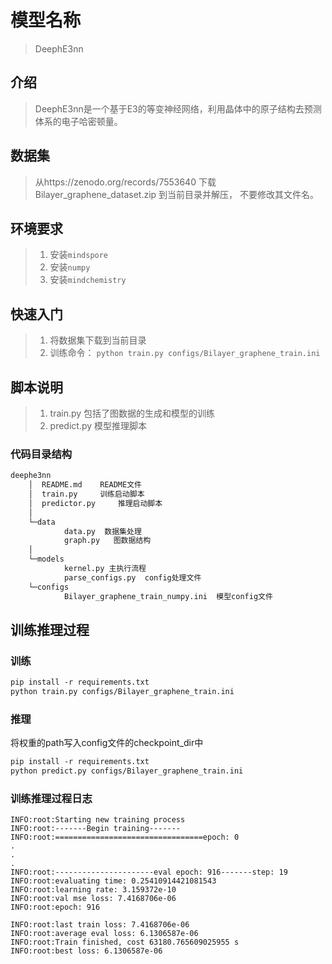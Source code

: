 # 模型名称

> DeephE3nn

## 介绍

> DeephE3nn是一个基于E3的等变神经网络，利用晶体中的原子结构去预测体系的电子哈密顿量。

## 数据集

> 从https://zenodo.org/records/7553640  下载  Bilayer_graphene_dataset.zip 到当前目录并解压， 不要修改其文件名。

## 环境要求

> 1. 安装`mindspore`
> 2. 安装`numpy`
> 3. 安装`mindchemistry`

## 快速入门

> 1. 将数据集下载到当前目录
> 2. 训练命令： `python train.py configs/Bilayer_graphene_train.ini`

## 脚本说明

> 1. train.py 包括了图数据的生成和模型的训练
> 2. predict.py 模型推理脚本

### 代码目录结构

```txt
deephe3nn
    │  README.md    README文件
    │  train.py     训练启动脚本
    │  predictor.py     推理启动脚本
    │  
    └─data
            data.py  数据集处理
            graph.py   图数据结构
    │  
    └─models
            kernel.py 主执行流程
            parse_configs.py  config处理文件
    └─configs
            Bilayer_graphene_train_numpy.ini  模型config文件
```

## 训练推理过程

### 训练

```txt
pip install -r requirements.txt
python train.py configs/Bilayer_graphene_train.ini
```

### 推理

将权重的path写入config文件的checkpoint_dir中

```txt
pip install -r requirements.txt
python predict.py configs/Bilayer_graphene_train.ini
```

### 训练推理过程日志

```log
INFO:root:Starting new training process
INFO:root:-------Begin training-------
INFO:root:=================================epoch: 0
.
.
.
INFO:root:----------------------eval epoch: 916-------step: 19
INFO:root:evaluating time: 0.25410914421081543
INFO:root:learning rate: 3.159372e-10
INFO:root:val mse loss: 7.4168706e-06
INFO:root:epoch: 916

INFO:root:last train loss: 7.4168706e-06
INFO:root:average eval loss: 6.1306587e-06
INFO:root:Train finished, cost 63180.765609025955 s
INFO:root:best loss: 6.1306587e-06
```